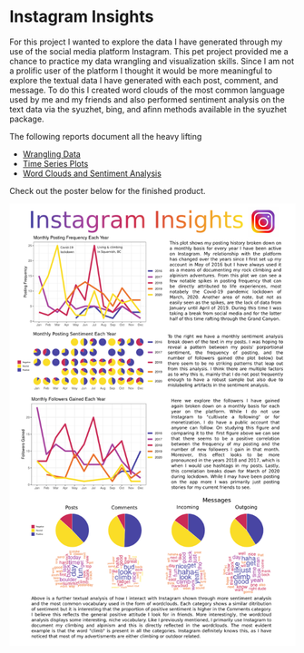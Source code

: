 # Instagram Insights

For this project I wanted to explore the data I have generated through my use of the social media platform Instagram. This pet project provided me a chance to practice my data wrangling and visualization skills. Since I am not a prolific user of the platform I thought it would be more meaningful to explore the textual data I have generated with each post, comment, and message. To do this I created word clouds of the most common language used by me and my friends and also performed sentiment analysis on the text data via the syuzhet, bing, and afinn methods available in the syuzhet package.

The following reports document all the heavy lifting

- [Wrangling Data](wrangling-data.html)
- [Time Series Plots](time-series.plots.html)
- [Word Clouds and Sentiment Analysis](sentiment-analysis.html)

Check out the poster below for the finished product.

![](./Poster/instagram-insights-TylerHill.png)